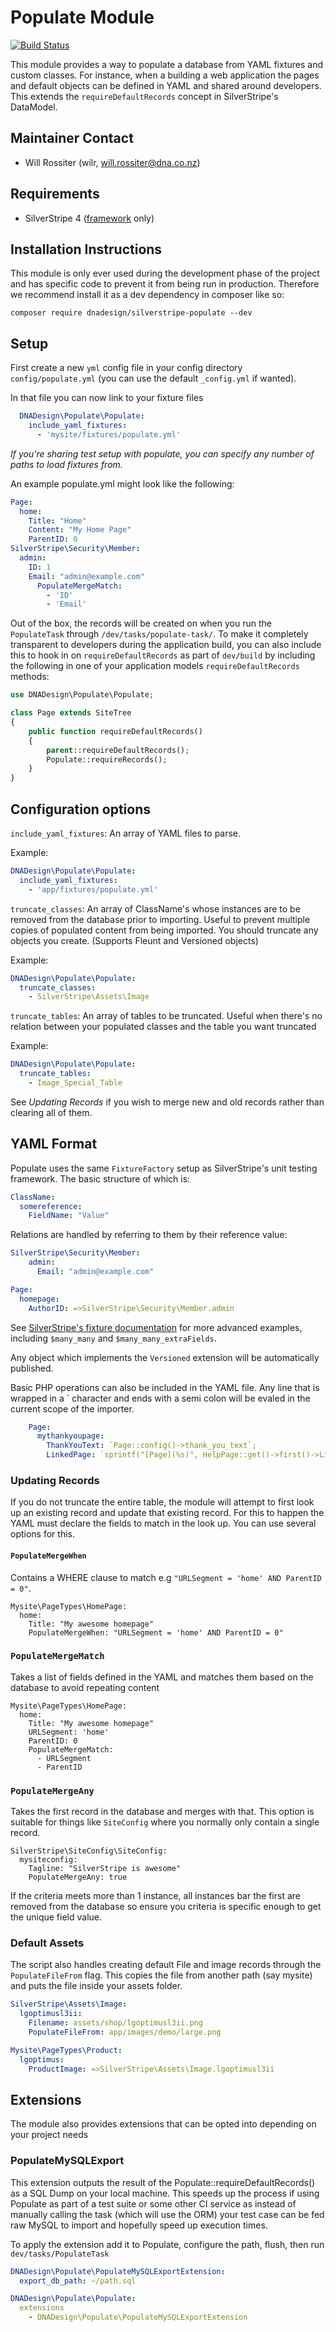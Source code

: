 # Populate Module

[![Build Status](https://secure.travis-ci.org/dnadesign/silverstripe-populate.png?branch=master)](http://travis-ci.org/dnadesign/silverstripe-populate)

This module provides a way to populate a database from YAML fixtures and custom
classes. For instance, when a building a web application the pages and default
objects can be defined in YAML and shared around developers. This extends the
`requireDefaultRecords` concept in SilverStripe's DataModel.

## Maintainer Contact

 * Will Rossiter (wilr, will.rossiter@dna.co.nz)

## Requirements

 * SilverStripe 4 ([framework](https://github.com/silverstripe/silverstripe-framework) only)

## Installation Instructions

This module is only ever used during the development phase of the project and has specific code to prevent it from being run in production. Therefore we recommend install it as a dev dependency in composer like so:
```
composer require dnadesign/silverstripe-populate --dev
```

## Setup

First create a new `yml` config file in your config directory `config/populate.yml` (you can use the default `_config.yml` if wanted).

In that file you can now link to your fixture files
```yaml
  DNADesign\Populate\Populate:
    include_yaml_fixtures:
      - 'mysite/fixtures/populate.yml'
```

*If you're sharing test setup with populate, you can specify any number of paths to load fixtures from.*

An example populate.yml might look like the following:
```yaml
Page:
  home:
    Title: "Home"
    Content: "My Home Page"
    ParentID: 0
SilverStripe\Security\Member:
  admin:
    ID: 1
    Email: "admin@example.com"
      PopulateMergeMatch:
        - 'ID'
        - 'Email'
```

Out of the box, the records will be created on when you run the `PopulateTask`
through `/dev/tasks/populate-task/`. To make it completely transparent to
developers during the application build, you can also include this to hook in on `requireDefaultRecords` as part of `dev/build` by including the following in one of your application models `requireDefaultRecords` methods:
```php
use DNADesign\Populate\Populate;

class Page extends SiteTree
{
    public function requireDefaultRecords()
    {
        parent::requireDefaultRecords();
        Populate::requireRecords();
    }
}
```
## Configuration options

`include_yaml_fixtures`: An array of YAML files to parse.

Example:
```yaml
DNADesign\Populate\Populate:
  include_yaml_fixtures:
    - 'app/fixtures/populate.yml'
```

`truncate_classes`:  An array of ClassName's whose instances are to be removed from the database prior to importing. Useful to prevent multiple copies of populated content from being imported. You should truncate any objects you create. (Supports Fleunt and Versioned objects)

Example:
```yaml
DNADesign\Populate\Populate:
  truncate_classes:
    - SilverStripe\Assets\Image
```

`truncate_tables`: An array of tables to be truncated. Useful when there's no relation between your populated classes and the table you want truncated

Example:
```yaml
DNADesign\Populate\Populate:
  truncate_tables:
    - Image_Special_Table
```

See *Updating Records* if you wish to merge new and old records rather than
clearing all of them.

## YAML Format

Populate uses the same `FixtureFactory` setup as SilverStripe's unit testing
framework. The basic structure of which is:
```yaml
ClassName:
  somereference:
    FieldName: "Value"
```

Relations are handled by referring to them by their reference value:
```yaml
SilverStripe\Security\Member:
    admin:
      Email: "admin@example.com"

Page:
  homepage:
    AuthorID: =>SilverStripe\Security\Member.admin
```

See [SilverStripe's fixture documentation](https://docs.silverstripe.org/en/4/developer_guides/testing/fixtures/) for more advanced examples, including `$many_many` and `$many_many_extraFields`.

Any object which implements the `Versioned` extension will be automatically
published.

Basic PHP operations can also be included in the YAML file. Any line that is
wrapped in a ` character and ends with a semi colon will be evaled in the
current scope of the importer.
```yaml
	Page:
	  mythankyoupage:
	    ThankYouText: `Page::config()->thank_you_text`;
	    LinkedPage: `sprintf("[Page](%s)", HelpPage::get()->first()->Link())`;
```

### Updating Records

If you do not truncate the entire table, the module will attempt to first look
up an existing record and update that existing record. For this to happen the
YAML must declare the fields to match in the look up. You can use several
options for this.

#### `PopulateMergeWhen`

Contains a WHERE clause to match e.g `"URLSegment = 'home' AND ParentID = 0"`.

	Mysite\PageTypes\HomePage:
	  home:
	    Title: "My awesome homepage"
	    PopulateMergeWhen: "URLSegment = 'home' AND ParentID = 0"

### `PopulateMergeMatch`

Takes a list of fields defined in the YAML and matches them based on the
database to avoid repeating content

	Mysite\PageTypes\HomePage:
	  home:
	  	Title: "My awesome homepage"
	  	URLSegment: 'home'
	  	ParentID: 0
	  	PopulateMergeMatch:
	  	  - URLSegment
	  	  - ParentID

### `PopulateMergeAny`

Takes the first record in the database and merges with that. This option is
suitable for things like `SiteConfig` where you normally only contain a single
record.

	SilverStripe\SiteConfig\SiteConfig:
	  mysiteconfig:
	  	Tagline: "SilverStripe is awesome"
	  	PopulateMergeAny: true

If the criteria meets more than 1 instance, all instances bar the first are
removed from the database so ensure you criteria is specific enough to get the
unique field value.

### Default Assets

The script also handles creating default File and image records through the
`PopulateFileFrom` flag. This copies the file from another path (say mysite) and
puts the file inside your assets folder.

```yml
SilverStripe\Assets\Image:
  lgoptimusl3ii:
    Filename: assets/shop/lgoptimusl3ii.png
    PopulateFileFrom: app/images/demo/large.png

Mysite\PageTypes\Product:
  lgoptimus:
    ProductImage: =>SilverStripe\Assets\Image.lgoptimusl3ii
```

## Extensions

The module also provides extensions that can be opted into depending on your
project needs

### PopulateMySQLExport

This extension outputs the result of the Populate::requireDefaultRecords() as a
SQL Dump on your local machine. This speeds up the process if using Populate as
part of a test suite or some other CI service as instead of manually calling
the task (which will use the ORM) your test case can be fed raw MySQL to import
and hopefully speed up execution times.

To apply the extension add it to Populate, configure the path, flush, then run
`dev/tasks/PopulateTask`

```yaml
DNADesign\Populate\PopulateMySQLExportExtension:
  export_db_path: ~/path.sql

DNADesign\Populate\Populate:
  extensions
    - DNADesign\Populate\PopulateMySQLExportExtension
```

